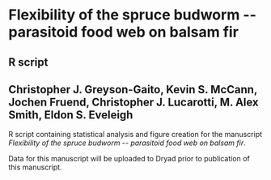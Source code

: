 Flexibility of the spruce budworm -- parasitoid food web on balsam fir
=========

R script
--------

Christopher J. Greyson-Gaito, Kevin S. McCann, Jochen Fruend, Christopher J. Lucarotti, M. Alex Smith, Eldon S. Eveleigh
----------

R script containing statistical analysis and figure creation for the manuscript *Flexibility of the spruce budworm -- parasitoid food web on balsam fir*.

Data for this manuscript will be uploaded to Dryad prior to publication of this manuscript.


